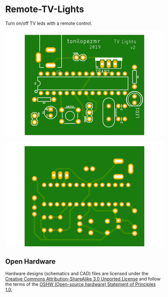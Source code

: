 # Remote-TV-Lights
Turn on/off TV leds with a remote control.



![Board top layout](/v2/top_side.png)

![Board bottom layou](/v2/bottom_side.png)

## Open Hardware

Hardware designs (schematics and CAD) files are licensed under the [Creative Commons Attribution-ShareAlike 3.0 Unported License](http://creativecommons.org/licenses/by-sa/3.0/) and follow the terms of the [OSHW (Open-source hardware) Statement of Principles 1.0.](http://freedomdefined.org/OSHW)
